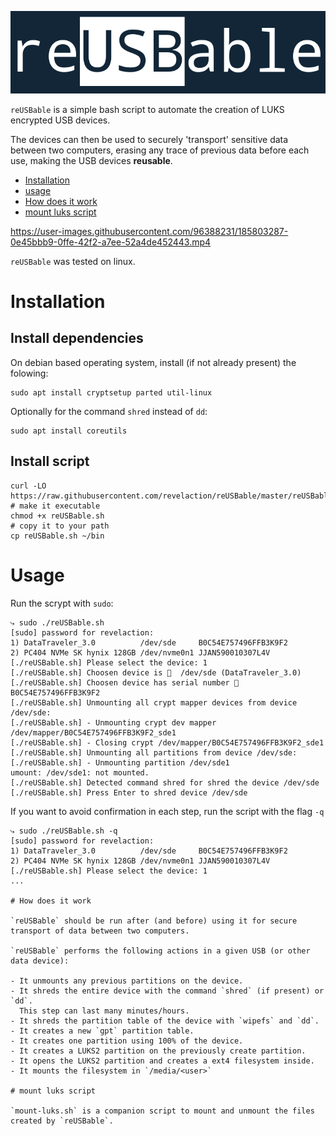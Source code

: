 <p align="center"><img alt="reUSBable" src="logo.png"/></p>

`reUSBable` is a simple bash script to automate the creation of LUKS encrypted USB devices. 

The devices can then be used to securely 'transport' sensitive data
between two computers, erasing any trace of previous data before each use,
making the USB devices **reusable**.

- [Installation](#installation)
- [usage](#usage)
- [How does it work](#how-does-it-work)
- [mount luks script](#mount-luks-script)

https://user-images.githubusercontent.com/96388231/185803287-0e45bbb9-0ffe-42f2-a7ee-52a4de452443.mp4

`reUSBable` was tested on linux.

# Installation 

## Install dependencies

On debian based operating system, install (if not already present) the folowing:

```console
sudo apt install cryptsetup parted util-linux
```

Optionally for the command `shred` instead of `dd`:

```console
sudo apt install coreutils
```

## Install script

```console
curl -LO https://raw.githubusercontent.com/revelaction/reUSBable/master/reUSBable.sh 
# make it executable
chmod +x reUSBable.sh
# copy it to your path
cp reUSBable.sh ~/bin
```

# Usage

Run the scrypt with `sudo`:

```console
⤷ sudo ./reUSBable.sh
[sudo] password for revelaction:
1) DataTraveler_3.0          /dev/sde     B0C54E757496FFB3K9F2
2) PC404 NVMe SK hynix 128GB /dev/nvme0n1 JJAN590010307L4V
[./reUSBable.sh] Please select the device: 1
[./reUSBable.sh] Choosen device is 💽  /dev/sde (DataTraveler_3.0)
[./reUSBable.sh] Choosen device has serial number 🔢  B0C54E757496FFB3K9F2
[./reUSBable.sh] Unmounting all crypt mapper devices from device /dev/sde:
[./reUSBable.sh] - Unmounting crypt dev mapper /dev/mapper/B0C54E757496FFB3K9F2_sde1
[./reUSBable.sh] - Closing crypt /dev/mapper/B0C54E757496FFB3K9F2_sde1
[./reUSBable.sh] Unmounting all partitions from device /dev/sde:
[./reUSBable.sh] - Unmounting partition /dev/sde1
umount: /dev/sde1: not mounted.
[./reUSBable.sh] Detected command shred for shred the device /dev/sde
[./reUSBable.sh] Press Enter to shred device /dev/sde
```
    
If you want to avoid confirmation in each step, run the script with the flag `-q`

```console
⤷ sudo ./reUSBable.sh -q
[sudo] password for revelaction:
1) DataTraveler_3.0          /dev/sde     B0C54E757496FFB3K9F2
2) PC404 NVMe SK hynix 128GB /dev/nvme0n1 JJAN590010307L4V
[./reUSBable.sh] Please select the device: 1
...

# How does it work

`reUSBable` should be run after (and before) using it for secure
transport of data between two computers.

`reUSBable` performs the following actions in a given USB (or other data device):

- It unmounts any previous partitions on the device.
- It shreds the entire device with the command `shred` (if present) or `dd`.
  This step can last many minutes/hours.
- It shreds the partition table of the device with `wipefs` and `dd`.
- It creates a new `gpt` partition table.
- It creates one partition using 100% of the device.
- It creates a LUKS2 partition on the previously create partition.
- It opens the LUKS2 partition and creates a ext4 filesystem inside.
- It mounts the filesystem in `/media/<user>`

# mount luks script

`mount-luks.sh` is a companion script to mount and unmount the files created by `reUSBable`.
